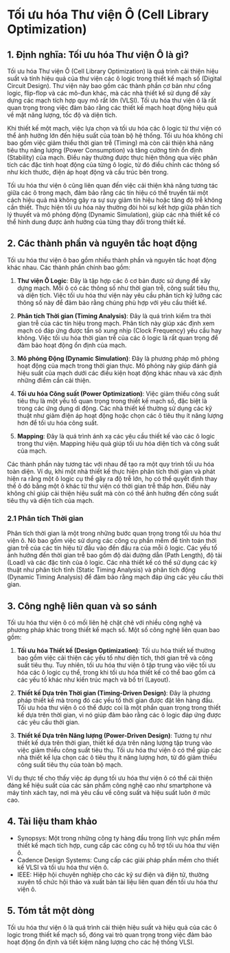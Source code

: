 # Tối ưu hóa Thư viện Ô (Cell Library Optimization)

## 1. Định nghĩa: Tối ưu hóa Thư viện Ô là gì?
Tối ưu hóa Thư viện Ô (Cell Library Optimization) là quá trình cải thiện hiệu suất và tính hiệu quả của thư viện các ô logic trong thiết kế mạch số (Digital Circuit Design). Thư viện này bao gồm các thành phần cơ bản như cổng logic, flip-flop và các mô-đun khác, mà các nhà thiết kế sử dụng để xây dựng các mạch tích hợp quy mô rất lớn (VLSI). Tối ưu hóa thư viện ô là rất quan trọng trong việc đảm bảo rằng các thiết kế mạch hoạt động hiệu quả về mặt năng lượng, tốc độ và diện tích.

Khi thiết kế một mạch, việc lựa chọn và tối ưu hóa các ô logic từ thư viện có thể ảnh hưởng lớn đến hiệu suất của toàn bộ hệ thống. Tối ưu hóa không chỉ bao gồm việc giảm thiểu thời gian trễ (Timing) mà còn cải thiện khả năng tiêu thụ năng lượng (Power Consumption) và tăng cường tính ổn định (Stability) của mạch. Điều này thường được thực hiện thông qua việc phân tích các đặc tính hoạt động của từng ô logic, từ đó điều chỉnh các thông số như kích thước, điện áp hoạt động và cấu trúc bên trong.

Tối ưu hóa thư viện ô cũng liên quan đến việc cải thiện khả năng tương tác giữa các ô trong mạch, đảm bảo rằng các tín hiệu có thể truyền tải một cách hiệu quả mà không gây ra sự suy giảm tín hiệu hoặc tăng độ trễ không cần thiết. Thực hiện tối ưu hóa này thường đòi hỏi sự kết hợp giữa phân tích lý thuyết và mô phỏng động (Dynamic Simulation), giúp các nhà thiết kế có thể hình dung được ảnh hưởng của từng thay đổi trong thiết kế.

## 2. Các thành phần và nguyên tắc hoạt động
Tối ưu hóa thư viện ô bao gồm nhiều thành phần và nguyên tắc hoạt động khác nhau. Các thành phần chính bao gồm:

1. **Thư viện Ô Logic**: Đây là tập hợp các ô cơ bản được sử dụng để xây dựng mạch. Mỗi ô có các thông số như thời gian trễ, công suất tiêu thụ, và diện tích. Việc tối ưu hóa thư viện này yêu cầu phân tích kỹ lưỡng các thông số này để đảm bảo rằng chúng phù hợp với yêu cầu thiết kế.

2. **Phân tích Thời gian (Timing Analysis)**: Đây là quá trình kiểm tra thời gian trễ của các tín hiệu trong mạch. Phân tích này giúp xác định xem mạch có đáp ứng được tần số xung nhịp (Clock Frequency) yêu cầu hay không. Việc tối ưu hóa thời gian trễ của các ô logic là rất quan trọng để đảm bảo hoạt động ổn định của mạch.

3. **Mô phỏng Động (Dynamic Simulation)**: Đây là phương pháp mô phỏng hoạt động của mạch trong thời gian thực. Mô phỏng này giúp đánh giá hiệu suất của mạch dưới các điều kiện hoạt động khác nhau và xác định những điểm cần cải thiện.

4. **Tối ưu hóa Công suất (Power Optimization)**: Việc giảm thiểu công suất tiêu thụ là một yếu tố quan trọng trong thiết kế mạch số, đặc biệt là trong các ứng dụng di động. Các nhà thiết kế thường sử dụng các kỹ thuật như giảm điện áp hoạt động hoặc chọn các ô tiêu thụ ít năng lượng hơn để tối ưu hóa công suất.

5. **Mapping**: Đây là quá trình ánh xạ các yêu cầu thiết kế vào các ô logic trong thư viện. Mapping hiệu quả giúp tối ưu hóa diện tích và công suất của mạch.

Các thành phần này tương tác với nhau để tạo ra một quy trình tối ưu hóa toàn diện. Ví dụ, khi một nhà thiết kế thực hiện phân tích thời gian và phát hiện ra rằng một ô logic cụ thể gây ra độ trễ lớn, họ có thể quyết định thay thế ô đó bằng một ô khác từ thư viện có thời gian trễ thấp hơn. Điều này không chỉ giúp cải thiện hiệu suất mà còn có thể ảnh hưởng đến công suất tiêu thụ và diện tích của mạch.

### 2.1 Phân tích Thời gian
Phân tích thời gian là một trong những bước quan trọng trong tối ưu hóa thư viện ô. Nó bao gồm việc sử dụng các công cụ phần mềm để tính toán thời gian trễ của các tín hiệu từ đầu vào đến đầu ra của mỗi ô logic. Các yếu tố ảnh hưởng đến thời gian trễ bao gồm độ dài đường dẫn (Path Length), độ tải (Load) và các đặc tính của ô logic. Các nhà thiết kế có thể sử dụng các kỹ thuật như phân tích tĩnh (Static Timing Analysis) và phân tích động (Dynamic Timing Analysis) để đảm bảo rằng mạch đáp ứng các yêu cầu thời gian.

## 3. Công nghệ liên quan và so sánh
Tối ưu hóa thư viện ô có mối liên hệ chặt chẽ với nhiều công nghệ và phương pháp khác trong thiết kế mạch số. Một số công nghệ liên quan bao gồm:

1. **Tối ưu hóa Thiết kế (Design Optimization)**: Tối ưu hóa thiết kế thường bao gồm việc cải thiện các yếu tố như diện tích, thời gian trễ và công suất tiêu thụ. Tuy nhiên, tối ưu hóa thư viện ô tập trung vào việc tối ưu hóa các ô logic cụ thể, trong khi tối ưu hóa thiết kế có thể bao gồm cả các yếu tố khác như kiến trúc mạch và bố trí (Layout).

2. **Thiết kế Dựa trên Thời gian (Timing-Driven Design)**: Đây là phương pháp thiết kế mà trong đó các yếu tố thời gian được đặt lên hàng đầu. Tối ưu hóa thư viện ô có thể được coi là một phần quan trọng trong thiết kế dựa trên thời gian, vì nó giúp đảm bảo rằng các ô logic đáp ứng được các yêu cầu thời gian.

3. **Thiết kế Dựa trên Năng lượng (Power-Driven Design)**: Tương tự như thiết kế dựa trên thời gian, thiết kế dựa trên năng lượng tập trung vào việc giảm thiểu công suất tiêu thụ. Tối ưu hóa thư viện ô có thể giúp các nhà thiết kế lựa chọn các ô tiêu thụ ít năng lượng hơn, từ đó giảm thiểu công suất tiêu thụ của toàn bộ mạch.

Ví dụ thực tế cho thấy việc áp dụng tối ưu hóa thư viện ô có thể cải thiện đáng kể hiệu suất của các sản phẩm công nghệ cao như smartphone và máy tính xách tay, nơi mà yêu cầu về công suất và hiệu suất luôn ở mức cao.

## 4. Tài liệu tham khảo
- Synopsys: Một trong những công ty hàng đầu trong lĩnh vực phần mềm thiết kế mạch tích hợp, cung cấp các công cụ hỗ trợ tối ưu hóa thư viện ô.
- Cadence Design Systems: Cung cấp các giải pháp phần mềm cho thiết kế VLSI và tối ưu hóa thư viện ô.
- IEEE: Hiệp hội chuyên nghiệp cho các kỹ sư điện và điện tử, thường xuyên tổ chức hội thảo và xuất bản tài liệu liên quan đến tối ưu hóa thư viện ô.

## 5. Tóm tắt một dòng
Tối ưu hóa thư viện ô là quá trình cải thiện hiệu suất và hiệu quả của các ô logic trong thiết kế mạch số, đóng vai trò quan trọng trong việc đảm bảo hoạt động ổn định và tiết kiệm năng lượng cho các hệ thống VLSI.